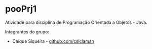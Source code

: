 # pooPrj1
Atividade para disciplina de Programação Orientada a Objetos - Java.

Integrantes do grupo:
* Caíque Siqueira - [github.com/cslclaman](https://github.com/cslclaman/)